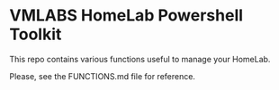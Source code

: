 
# VMLABS HomeLab Powershell Toolkit

This repo contains various functions useful to manage your HomeLab.

Please, see the FUNCTIONS.md file for reference.
